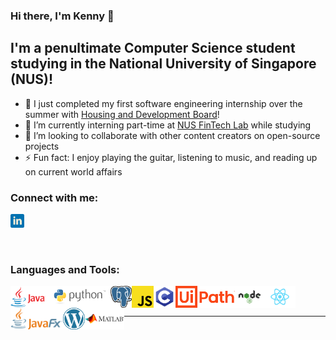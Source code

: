 ### Hi there, I'm Kenny 👋

## I'm a penultimate Computer Science student studying in the National University of Singapore (NUS)!

- 🔭 I just completed my first software engineering internship over the summer with [Housing and Development Board][hdb]!
- 🌱 I’m currently interning part-time at [NUS FinTech Lab][nus-fintech-lab] while studying
- 👯 I’m looking to collaborate with other content creators on open-source projects
- ⚡ Fun fact: I enjoy playing the guitar, listening to music, and reading up on current world affairs

### Connect with me:

[<img alt="kswk | LinkedIn" src="images/linkedin.png" width="22px" />][linkedin]

<br />

### Languages and Tools:

[<img align="left" alt="java" height="35" width="auto" src="images/java.png" />][java]
[<img align="left" alt="python" height="35" width="auto" src="images/python.png" />][python]
[<img align="left" alt="postgresql" height="35" width="auto" src="images/postgresql.png" />][postgresql]
[<img align="left" alt="javascript" height="35" width="auto" src="images/javascript.png" />][javascript]
[<img align="left" alt="c" height="35" width="auto" src="images/c.png" />][c]
[<img align="left" alt="uipath" height="35" width="auto" src="images/uipath.png" />][uipath]
[<img align="left" alt="nodejs" height="35" width="auto" src="images/nodejs.png" />][nodejs]
[<img align="left" alt="react" height="35" width="auto" src="images/react.png" />][react]
[<img align="left" alt="javafx" height="35" width="auto" src="images/javafx.png" />][javafx]
[<img align="left" alt="wordpress" height="35" width="auto" src="images/wordpress.png" />][wordpress]
[<img align="left" alt="matlab" height="35" width="auto" src="images/matlab.png" />][matlab]

<br />
<br />

---

[hdb]: https://www.hdb.gov.sg/cs/infoweb/homepage/
[nus-fintech-lab]: https://fintechlab.nus.edu.sg/
[linkedin]: https://www.linkedin.com/in/kenny-seet-530425136/
[java]: https://www.oracle.com/java/
[python]: https://www.python.org/
[postgresql]: https://www.postgresql.org/
[javascript]: https://www.javascript.com/
[c]: https://www.iso.org/standard/74528.html/
[uipath]: https://www.uipath.com/
[nodejs]: https://nodejs.org/en/
[react]: https://reactjs.org/
[javafx]: https://openjfx.io/
[wordpress]: https://wordpress.com/
[matlab]: https://www.mathworks.com/products/matlab.html/
